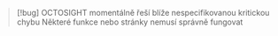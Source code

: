 
> [!bug]
> OCTOSIGHT momentálně řeší blíže nespecifikovanou kritickou chybu
> Některé funkce nebo stránky nemusí správně fungovat
